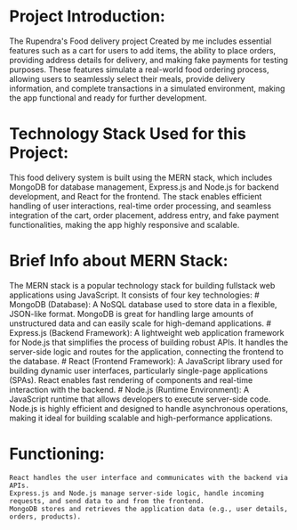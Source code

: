 # Project Introduction:
  The Rupendra's Food delivery project Created by me includes essential features such as a cart for users to add items, 
  the ability to place orders, providing address details for delivery, and making fake payments for testing purposes. 
  These features simulate a real-world food ordering process, allowing users to seamlessly select their meals, 
  provide delivery information, and complete transactions in a simulated environment, making the app functional and ready for further development.

# Technology Stack Used for this Project:
  This food delivery system is built using the MERN stack, which includes MongoDB for database management, 
  Express.js and Node.js for backend development, and React for the frontend. The stack enables efficient handling of user interactions, 
  real-time order processing, and seamless integration of the cart, order placement, address entry, and fake payment functionalities, making the app highly responsive and scalable.
  
# Brief Info about MERN Stack:
  The MERN stack is a popular technology stack for building fullstack web applications using JavaScript. It consists of four key technologies:
      # MongoDB (Database): 
            A NoSQL database used to store data in a flexible, JSON-like format. 
            MongoDB is great for handling large amounts of unstructured data and can easily scale for high-demand applications.
      # Express.js (Backend Framework): 
            A lightweight web application framework for Node.js that simplifies the process of building robust APIs. 
            It handles the server-side logic and routes for the application, connecting the frontend to the database.
      # React (Frontend Framework): 
            A JavaScript library used for building dynamic user interfaces, particularly single-page applications (SPAs). 
            React enables fast rendering of components and real-time interaction with the backend.
      # Node.js (Runtime Environment): A JavaScript runtime that allows developers to execute server-side code. 
            Node.js is highly efficient and designed to handle asynchronous operations, making it ideal for building scalable and high-performance applications.

# Functioning:
    React handles the user interface and communicates with the backend via APIs.
    Express.js and Node.js manage server-side logic, handle incoming requests, and send data to and from the frontend.
    MongoDB stores and retrieves the application data (e.g., user details, orders, products).
